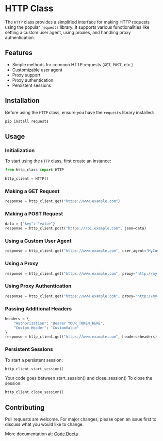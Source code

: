 # HTTP Class

The `HTTP` class provides a simplified interface for making HTTP requests using the popular `requests` library. It supports various functionalities like setting a custom user agent, using proxies, and handling proxy authentication.

## Features

- Simple methods for common HTTP requests (`GET`, `POST`, etc.)
- Customizable user agent
- Proxy support
- Proxy authentication
- Persistent sessions

## Installation

Before using the `HTTP` class, ensure you have the `requests` library installed:

```bash
pip install requests
```

## Usage

### Initialization

To start using the `HTTP` class, first create an instance:

```python
from http_class import HTTP

http_client = HTTP()
```

### Making a GET Request

```python
response = http_client.get("https://www.example.com")
```

### Making a POST Request

```python
data = {"key": "value"}
response = http_client.post("https://api.example.com", json=data)
```

### Using a Custom User Agent

```python
response = http_client.get("https://www.example.com", user_agent="MyCustomUserAgent/1.0")
```

### Using a Proxy

```python
response = http_client.get("https://www.example.com", proxy="http://my-proxy.com:8080")
```

### Using Proxy Authentication

```python
response = http_client.get("https://www.example.com", proxy="http://my-proxy.com:8080", proxy_username="username", proxy_password="password")
```

### Passing Additional Headers

```python
headers = {
    "Authorization": "Bearer YOUR_TOKEN_HERE",
    "Custom-Header": "CustomValue"
}
response = http_client.get("https://www.example.com", headers=headers)
```

### Persistent Sessions

To start a persistent session:

```python
http_client.start_session()
```
Your code goes between start_session() and close_session()
To close the session:

```python
http_client.close_session()
```

## Contributing

Pull requests are welcome. For major changes, please open an issue first to discuss what you would like to change.

More documentation at:
[Code Docta](https://codedocta.com "My Website")
